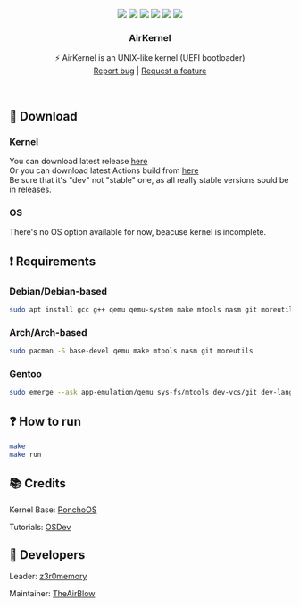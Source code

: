 <p align="center">
<img src="https://img.shields.io/github/contributors/NeticTeam/AirKernel.svg"/>
<img src="https://img.shields.io/github/forks/NeticTeam/AirKernel.svg"/>
<img src="https://img.shields.io/github/stars/NeticTeam/AirKernel.svg"/>
<img src="https://img.shields.io/github/issues/NeticTeam/AirKernel.svg"/>
<img src="https://github.com/NeticTeam/AirKernel/actions/workflows/build.yml/badge.svg"/>
<img src="https://app.codacy.com/project/badge/Grade/fd5a7833d434455e8c455fce709f0b78"/>
</p>
  <h3 align="center">AirKernel</h3>
  <p align="center">
  ⚡ AirKernel is an UNIX-like kernel (UEFI bootloader)
  <br/>
  <a href="https://github.com/NeticTeam/AirKernel/issues/new?labels=bug">Report bug</a>
  |
  <a href="https://github.com/NeticTeam/AirKernel/issues/new?labels=feature">Request a feature</a>
  </p>
<br/>

## 📲 Download
### Kernel
You can download latest release [here](https://github.com/NeticTeam/AirKernel/actions)<br/>
Or you can download latest Actions build from [here](https://github.com/NeticTeam/AirKernel/actions)<br/>
Be sure that it's "dev" not "stable" one, as all really stable versions sould be in releases.<br/>
### OS
There's no OS option available for now, beacuse kernel is incomplete.

## ❗️ Requirements
### Debian/Debian-based
```sh
sudo apt install gcc g++ qemu qemu-system make mtools nasm git moreutils
```
### Arch/Arch-based
```sh
sudo pacman -S base-devel qemu make mtools nasm git moreutils
```
### Gentoo
```sh
sudo emerge --ask app-emulation/qemu sys-fs/mtools dev-vcs/git dev-lang/nasm sys-apps/moreutils
```

## ❓ How to run
```sh
make
make run
```

## 📚 Credits
Kernel Base: [PonchoOS](https://github.com/absurdponcho/ponchoos)

Tutorials: [OSDev](https://wiki.osdev.org)

## 👥 Developers
Leader: [z3r0memory](https://github.com/z3r0memory)

Maintainer: [TheAirBlow](https://github.com/theairblow)
